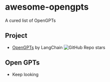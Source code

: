 # awesome-opengpts
A cured list of OpenGPTs


## Project
- [OpenGPTs](https://github.com/langchain-ai/opengpts) by LangChain ![GitHub Repo stars](https://img.shields.io/github/stars/langchain-ai/opengpts)


## Open GPTs
- Keep looking
